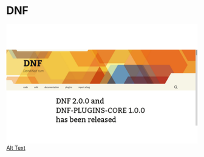 # DNF
![image](https://github.com/nu11secur1ty/DNF/blob/master/photo/DNF.png)
[Alt Text](http://dnf.baseurl.org/)

